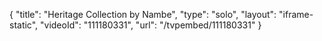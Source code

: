 {
    "title": "Heritage Collection by Nambe",
    "type": "solo",
    "layout": "iframe-static",
    "videoId": "111180331",
    "url": "\/tvpembed\/111180331"
}